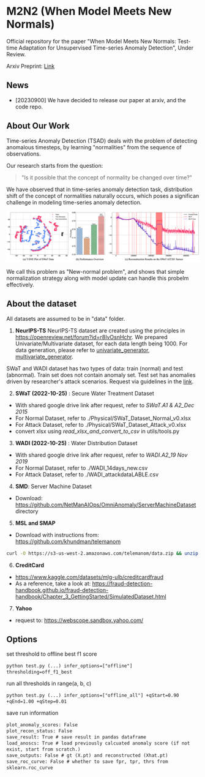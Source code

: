 # M2N2 (When Model Meets New Normals)

Official repository for the paper
"When Model Meets New Normals: Test-time Adaptation for Unsupervised Time-series Anomaly Detection", Under Review.

Arxiv Preprint: [Link]()

## News
- [20230900] We have decided to release our paper at arxiv, and the code repo.

## About Our Work
Time-series Anomaly Detection (TSAD) deals with the problem of detecting anomalous timesteps,
by learning "normalities" from the sequence of observations.

Our research starts from the question:

> "Is it possible that the concept of normality be changed over time?"

We have observed that in time-series anomaly detection task, 
distribution shift of the concept of normalities naturally occurs, 
which poses a significan challenge in modeling time-series anomaly detection.

<img src="./figures/paper_figures/main_figure_v230816_1235.png">

We call this problem as "New-normal problem", 
and shows that simple normalization strategy along with model update can handle this probelm effectively.

## About the dataset
All datasets are assumed to be in "data" folder. 

1. **NeurIPS-TS** NeurIPS-TS dataset are created using the principles in https://openreview.net/forum?id=r8IvOsnHchr.
We prepared Univariate/Multivariate dataset, for each data length being 1000.
For data generation, please refer to [univariate_generator](https://github.com/carrtesy/DeepTSAD/blob/master/data/univariate_generator.py), [multivariate_generator](https://github.com/carrtesy/DeepTSAD/blob/master/data/multivariate_generator.py).

SWaT and WADI dataset has two types of data: train (normal) and test (abnormal).
Train set does not contain anomaly set. Test set has anomalies driven by researcher's attack scenarios.
Request via guidelines in the [link](https://itrust.sutd.edu.sg/itrust-labs_datasets/dataset_info/).

2. **SWaT (2022-10-25)** : Secure Water Treatment Dataset
- With shared google drive link after request, refer to *SWaT.A1 & A2_Dec 2015*
- For Normal Dataset, refer to ./Physical/SWaT_Dataset_Normal_v0.xlsx
- For Attack Dataset, refer to ./Physical/SWaT_Dataset_Attack_v0.xlsx
- convert xlsx using *read_xlsx_and_convert_to_csv* in utils/tools.py

3. **WADI (2022-10-25)** : Water Distribution Dataset
- With shared google drive link after request, refer to *WADI.A2_19 Nov 2019*
- For Normal Dataset, refer to ./WADI_14days_new.csv
- For Attack Dataset, refer to ./WADI_attackdataLABLE.csv

4. **SMD**: Server Machine Dataset
- Download: https://github.com/NetManAIOps/OmniAnomaly/ServerMachineDataset directory

5. **MSL and SMAP**
- Download with instructions from: https://github.com/khundman/telemanom
```bash
curl -O https://s3-us-west-2.amazonaws.com/telemanom/data.zip && unzip data.zip && rm data.zip
````

6. **CreditCard**
- https://www.kaggle.com/datasets/mlg-ulb/creditcardfraud
- As a reference, take a look at: https://fraud-detection-handbook.github.io/fraud-detection-handbook/Chapter_3_GettingStarted/SimulatedDataset.html

7. **Yahoo**
- request to: https://webscope.sandbox.yahoo.com/

## Options

set threshold to offline best f1 score
``` 
python test.py (...) infer_options=["offline"] thresholding=off_f1_best
```

run all thresholds in range(a, b, c)

``` 
python test.py (...) infer_options=["offline_all"] +qStart=0.90 +qEnd=1.00 +qStep=0.01
```

save run information
```
plot_anomaly_scores: False
plot_recon_status: False
save_result: True # save result in pandas dataframe
load_anoscs: True # load previously calcuated anomaly score (if not exist, start from scratch.)
save_outputs: False # gt (X.pt) and reconstructed (Xhat.pt)
save_roc_curve: False # whether to save fpr, tpr, thrs from sklearn.roc_curve
```
